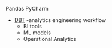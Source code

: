 


Pandas
PyCharm

- [DBT](https://www.getdbt.com/) -analytics engineering workflow
  - BI tools  
  - ML models  
  - Operational Analytics
